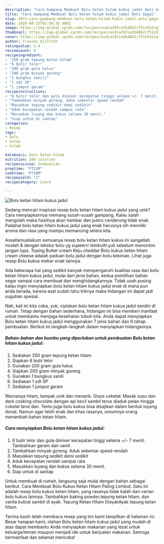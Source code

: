 ```yaml
---
description: "Cara Gampang Membuat Bolu ketan hitam kukus jadul Anti Gagal"
title: "Cara Gampang Membuat Bolu ketan hitam kukus jadul Anti Gagal"
slug: 4971-cara-gampang-membuat-bolu-ketan-hitam-kukus-jadul-anti-gagal
date: 2020-08-15T05:56:35.680Z
image: https://img-global.cpcdn.com/recipes/ecdca297ce2b48b2/751x532cq70/bolu-ketan-hitam-kukus-jadul-foto-resep-utama.jpg
thumbnail: https://img-global.cpcdn.com/recipes/ecdca297ce2b48b2/751x532cq70/bolu-ketan-hitam-kukus-jadul-foto-resep-utama.jpg
cover: https://img-global.cpcdn.com/recipes/ecdca297ce2b48b2/751x532cq70/bolu-ketan-hitam-kukus-jadul-foto-resep-utama.jpg
author: Frances Griffith
ratingvalue: 3.4
reviewcount: 8
recipeingredient:
- "250 gram tepung ketan hitam"
- "6 butir telor"
- "200 gram gula halus"
- "200 gram minyak goreng"
- "1 bungkus vanili"
- "1 sdt SP"
- "1 jumput garam"
recipeinstructions:
- "6 butir telor dan gula dimixer kecepatan tinggi selama +/- 7 menit. Tambahkan garam dan vanili"
- "Tambahkan minyak goreng. Aduk sebentar speed rendah"
- "Masukkan tepung sedikit demi sedikit"
- "Aduk kecepatan rendah sampai rata"
- "Masukkan loyang dan kukus selama 30 menit."
- "Siap untuk di santap"
categories:
- Resep
tags:
- bolu
- ketan
- hitam

katakunci: bolu ketan hitam 
nutrition: 168 calories
recipecuisine: Indonesian
preptime: "PT23M"
cooktime: "PT30M"
recipeyield: "2"
recipecategory: Lunch

---
```



![Bolu ketan hitam kukus jadul](https://img-global.cpcdn.com/recipes/ecdca297ce2b48b2/751x532cq70/bolu-ketan-hitam-kukus-jadul-foto-resep-utama.jpg)

Sedang mencari inspirasi resep bolu ketan hitam kukus jadul yang unik? Cara menyiapkannya memang susah-susah gampang. Kalau salah mengolah maka hasilnya akan hambar dan justru cenderung tidak enak. Padahal bolu ketan hitam kukus jadul yang enak harusnya sih memiliki aroma dan rasa yang mampu memancing selera kita.

Assallamualaikum semuanya resep bolu ketan hitam kukus ini sangatlah mudah &amp; dengan tekstur bolu yg supeerrr lembuttt.yuk sebelum menonton jangan lupa. Toping Butter cream Keju cheddar Bolu kukus ketan hitam cream cheese adalah paduan bolu jadul dengan bolu kekinian. Lihat juga resep Bolu kukus mekar enak lainnya.

Ada beberapa hal yang sedikit banyak mempengaruhi kualitas rasa dari bolu ketan hitam kukus jadul, mulai dari jenis bahan, kedua pemilihan bahan segar sampai cara membuat dan menghidangkannya. Tidak usah pusing kalau ingin menyiapkan bolu ketan hitam kukus jadul enak di mana pun anda berada, karena asal sudah tahu triknya maka hidangan ini dapat jadi suguhan spesial.


Nah, kali ini kita coba, yuk, ciptakan bolu ketan hitam kukus jadul sendiri di rumah. Tetap dengan bahan sederhana, hidangan ini bisa memberi manfaat untuk membantu menjaga kesehatan tubuh kita. Anda dapat menyiapkan Bolu ketan hitam kukus jadul menggunakan 7 jenis bahan dan 6 tahap pembuatan. Berikut ini langkah-langkah dalam menyiapkan hidangannya.

<!--inarticleads1-->

##### Bahan-bahan dan bumbu yang diperlukan untuk pembuatan Bolu ketan hitam kukus jadul:

1. Sediakan 250 gram tepung ketan hitam
1. Siapkan 6 butir telor
1. Gunakan 200 gram gula halus
1. Siapkan 200 gram minyak goreng
1. Gunakan 1 bungkus vanili
1. Sediakan 1 sdt SP
1. Sediakan 1 jumput garam


Warnanya hitam, tampak unik dan menarik. Glaze cokelat: Masak susu dan dark cooking chocolate dengan api kecil sambil terus diaduk pelan hingga cokelat larut dan. Tentu juga bolu kukus bisa disajikan dalam bentuk loyang donat. Namun agar lebih enak dan khas rasanya, umumnya orang menambah bahan ketan hitam. 

<!--inarticleads2-->

##### Cara menyiapkan Bolu ketan hitam kukus jadul:

1. 6 butir telor dan gula dimixer kecepatan tinggi selama +/- 7 menit. Tambahkan garam dan vanili
1. Tambahkan minyak goreng. Aduk sebentar speed rendah
1. Masukkan tepung sedikit demi sedikit
1. Aduk kecepatan rendah sampai rata
1. Masukkan loyang dan kukus selama 30 menit.
1. Siap untuk di santap


Untuk membuat di rumah, langsung saja mulai dengan bahan sebagai berikut. Cara Membuat Bolu Kukus Ketan Hitam Paling Lembut. Satu ini adalah resep bolu kukus ketan hitam, yang rasanya tidak kalah dari varian bolu kukus lainnya. Tambahkan baking powder,tepung ketan hitam, dan vanila bubuk sambil di ayak. Tepung Ketan Hitam DiayakAyak tepung ketan hitam. 

Terima kasih telah membaca resep yang tim kami tampilkan di halaman ini. Besar harapan kami, olahan Bolu ketan hitam kukus jadul yang mudah di atas dapat membantu Anda menyiapkan makanan yang lezat untuk keluarga/teman maupun menjadi ide untuk berjualan makanan. Semoga bermanfaat dan selamat mencoba!

